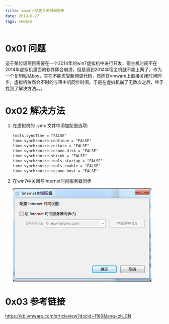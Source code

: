 ```yaml
---
title: vmware彻底关闭时间同步
date: 2019-8-27
tags: vmware
---
```

# 0x01 问题

迫于某垃圾项目需要在一个2014年的win7虚拟机中进行开发，宿主机时间不在2014年虚拟机里面的软件即会崩溃，但是调到2014年宿主机就不能上网了，作为一个复制粘贴boy，实在不能忍受断网调代码，然而在vmware上直接关闭时间同步，虚拟机依然会不时的与宿主机同步时间，于是在虚拟机崩了无数次之后，终于找到了解决方法。。。



# 0x02 解决方法

1. 在虚拟机的 .vmx 文件中添加配置选项:

   ```
   tools.syncTime = "FALSE"
   time.synchronize.continue = "FALSE"
   time.synchronize.restore = "FALSE"
   time.synchronize.resume.disk = "FALSE"
   time.synchronize.shrink = "FALSE"
   time.synchronize.tools.startup = "FALSE"
   time.synchronize.tools.enable = "FALSE"
   time.synchronize.resume.host = "FALSE"
   ```

2. 在win7中关闭与Internet时间服务器同步

   ![1566871209850](/images/1566871209850.png)



# 0x03 参考链接

https://kb.vmware.com/articleview?docid=1189&lang=zh_CN
